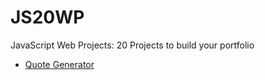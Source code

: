 # JS20WP
JavaScript Web Projects: 20 Projects to build your portfolio

- [Quote Generator](quote-generator)
